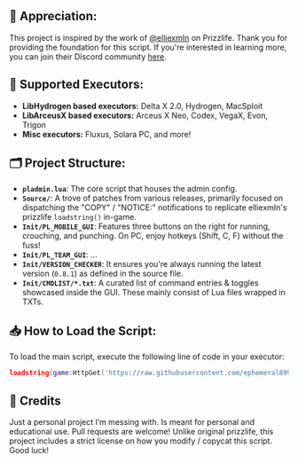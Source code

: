 ## 🌟 Appreciation:
This project is inspired by the work of [@elliexmIn](https://github.com/elliexmlm) on Prizzlife.
Thank you for providing the foundation for this script.
If you're interested in learning more, you can join their Discord community [here](https://discord.gg/EjVQCdH6W6).

## 🚀 Supported Executors:
- **LibHydrogen based executors:** Delta X 2.0, Hydrogen, MacSploit  
- **LibArceusX based executors:** Arceus X Neo, Codex, VegaX, Evon, Trigon  
- **Misc executors:** Fluxus, Solara PC, and more!  

## 🗂 Project Structure:
- **`pladmin.lua`**: The core script that houses the admin config.
- **`Source/`**: A trove of patches from various releases, primarily focused on dispatching the "COPY" / "NOTICE:" notifications to replicate elliexmIn's prizzlife `loadstring()` in-game.
- **`Init/PL_MOBILE_GUI`**: Features three buttons on the right for running, crouching, and punching. On PC, enjoy hotkeys (Shift, C, F) without the fuss!
- **`Init/PL_TEAM_GUI`**: ...
- **`Init/VERSION_CHECKER`**: It ensures you're always running the latest version (`0.8.1`) as defined in the source file.
- **`Init/CMDLIST/*.txt`**: A curated list of command entries & toggles showcased inside the GUI. These mainly consist of Lua files wrapped in TXTs.

## 📥 How to Load the Script:
To load the main script, execute the following line of code in your executor:
```lua
loadstring(game:HttpGet('https://raw.githubusercontent.com/ephemeral8997/Prizzhemeral/refs/heads/main/pladmin.lua'))()
```

## 🎉 Credits
Just a personal project I’m messing with.
Is meant for personal and educational use.
Pull requests are welcome!
Unlike original prizzlife, this project includes a strict license on how you modify / copycat this script.
Good luck!
